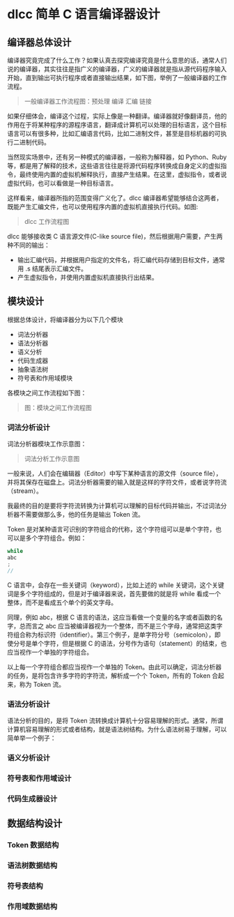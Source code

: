 # dlcc 简单 C 语言编译器设计

## 编译器总体设计

编译器究竟完成了什么工作？如果认真去探究编译究竟是什么意思的话，通常人们说的编译器，其实往往是指广义的编译器，广义的编译器就是指从源代码程序输入开始，直到输出可执行程序或者直接输出结果，如下图，举例了一般编译器的工作流程。

> 一般编译器工作流程图：预处理 编译 汇编 链接

如果仔细体会，编译这个过程，实际上像是一种翻译。编译器就好像翻译员，他的作用在于将某种程序的源程序语言，翻译成计算机可以处理的目标语言，这个目标语言可以有很多种，比如汇编语言代码，比如二进制文件，甚至是目标机器的可执行二进制代码。

当然现实场景中，还有另一种模式的编译器，一般称为解释器，如 Python、Ruby 等，都是用了解释的技术，这些语言往往是将源代码程序转换成自身定义的虚拟指令，最终使用内置的虚拟机解释执行，直接产生结果。在这里，虚拟指令，或者说虚拟代码，也可以看做是一种目标语言。

这样看来，编译器所指的范围变得广义化了。dlcc 编译器希望能够结合这两者，既能产生汇编文件，也可以使用程序内置的虚拟机直接执行代码。如图:

> dlcc 工作流程图

dlcc 能够接收类 C 语言源文件(C-like source file)，然后根据用户需要，产生两种不同的输出：

* 输出汇编代码，并根据用户指定的文件名，将汇编代码存储到目标文件，通常用 .s 结尾表示汇编文件。
* 产生虚拟指令，并使用内置虚拟机直接执行出结果。

## 模块设计

根据总体设计，将编译器分为以下几个模块

* 词法分析器
* 语法分析器
* 语义分析
* 代码生成器
* 抽象语法树
* 符号表和作用域模块

各模块之间工作流程如下图：

> 图：模块之间工作流程图

### 词法分析设计

词法分析器模块工作示意图：

> 词法分析工作示意图

一般来说，人们会在编辑器（Editor）中写下某种语言的源文件（source file），并将其保存在磁盘上。词法分析器需要的输入就是这样的字符文件，或者说字符流（stream）。

我最终的目的是要将字符流转换为计算机可以理解的目标代码并输出，不过词法分析器不需要做那么多，他的任务是输出 Token 流。

Token 是对某种语言可识别的字符组合的代称，这个字符组可以是单个字符，也可以是多个字符组合。例如：

```c
while
abc
;
//
```

C 语言中，会存在一些关键词（keyword），比如上述的 while 关键词，这个关键词是多个字符组成的，但是对于编译器来说，首先要做的就是将 while 看成一个整体，而不是看成五个单个的英文字母。

同理，例如 abc，根据 C 语言的语法，这应当看做一个变量的名字或者函数的名字，总而言之 abc 应当被编译器视为一个整体，而不是三个字母，通常把这类字符组合称为标识符（identifier）。第三个例子，是单字符分号（semicolon），即使分号是单个字符，但是根据 C 的语法，分号作为语句（statement）的结束，也应当视作一个单独的字符组合。

以上每一个字符组合都应当视作一个单独的 Token。由此可以确定，词法分析器的任务，是将包含许多字符的字符流，解析成一个个 Token，所有的 Token 合起来，称为 Token 流。



### 语法分析设计

语法分析的目的，是将 Token 流转换成计算机十分容易理解的形式。通常，所谓计算机容易理解的形式或者结构，就是语法树结构。为什么语法树易于理解，可以简单举一个例子：





### 语义分析设计



###  符号表和作用域设计



### 代码生成器设计



## 数据结构设计

### Token 数据结构



### 语法树数据结构



### 符号表结构



### 作用域数据结构

